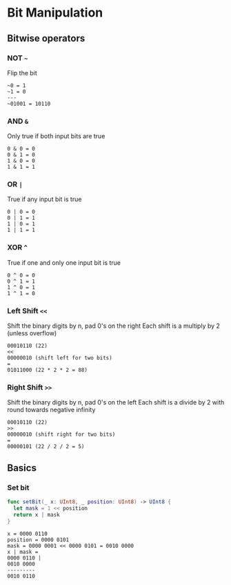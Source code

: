 # Bit Manipulation

## Bitwise operators
### NOT `~`
Flip the bit
```
~0 = 1
~1 = 0
---
~01001 = 10110
```
### AND `&`
Only true if both input bits are true
```
0 & 0 = 0
0 & 1 = 0
1 & 0 = 0
1 & 1 = 1
```
### OR `|`
True if any input bit is true
```
0 | 0 = 0
0 | 1 = 1
1 | 0 = 1
1 | 1 = 1
```
### XOR `^`
True if one and only one input bit is true
```
0 ^ 0 = 0
0 ^ 1 = 1
1 ^ 0 = 1
1 ^ 1 = 0
```
### Left Shift `<<`
Shift the binary digits by n, pad 0's on the right
Each shift is a multiply by 2 (unless overflow)
```
00010110 (22)
<<
00000010 (shift left for two bits)
=
01011000 (22 * 2 * 2 = 88)
```
### Right Shift `>>`
Shift the binary digits by n, pad 0's on the left
Each shift is a divide by 2 with round towards negative infinity
```
00010110 (22)
>>
00000010 (shift right for two bits)
=
00000101 (22 / 2 / 2 = 5)
```

## Basics
### Set bit
```Swift
func setBit(_ x: UInt8, _ position: UInt8) -> UInt8 {
  let mask = 1 << position
  return x | mask
}  
```
```
x = 0000 0110
position = 0000 0101
mask = 0000 0001 << 0000 0101 = 0010 0000
x | mask = 
0000 0110 |
0010 0000
---------
0010 0110
```
